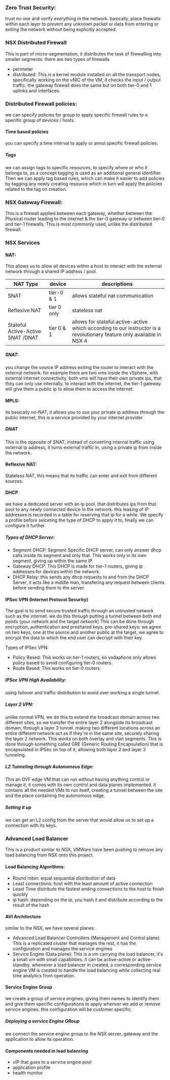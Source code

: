 ### Zero Trust Security:
trust no one and verify everything in the network.
basically, place firewalls within each layer to prevent any unknown packet or data from entering or exiting the network without being explicitly accepted.

### NSX Distributed Firewall
This is part of micro-segmentation, it distributes the task of firewalling into smaller segments.
there are two types of firewalls
- perimeter
- distributed:
	This is a kernel module installed on all the transport nodes, specifically working on the vNIC of the VM, it checks the input / output traffic.
	the gateway firewall does the same but on both tier-0 and 1 uplinks and interfaces.
### Distributed Firewall policies:
we can specify policies for group to apply specific firewall rules to a specific group of devices / hosts.
#### Time based policies
you can specify a time interval to apply or annul specific firewall policies. 
##### Tags
we can assign tags to specific resources, to specify where or who it belongs to, as a concept tagging is used as an additional general identifier.
Then we can apply tag based rules, which can make it easier to add policies by tagging any newly creating resource which in turn will apply the policies related to the tag on creation.
### NSX Gateway Firewall:
This is a firewall applied between each gateway, whether between the Physical router leading to the internet & the tier-0 gateway
or
between tier-0 and tier-1 firewalls.
This is most commonly used, unlike the distributed firewall.

### NSX Services

#### NAT:
This allows us to allow all devices within a host to interact with the external network through a shared IP address / pool.

| NAT Type                          | device      | descriptions                      |
| --------------------------------- | ----------- | --------------------------------- |
| SNAT                              | tier-0 & 1  | allows stateful nat communication |
| Reflexive NAT                     | tier 0 only | stateless nat                     |
| Stateful Active-Active SNAT /DNAT | tier 0 & 1  | allows for stateful active-active which according to our instructor is a revolutionary feature only available in NSX 4                                  |
##### SNAT:
you change the source IP address exiting the router to interact with the external network.
for example there are two vms inside the vSphere, with external internet connectivity.
both vms will have their own private ips, that they can only use internally.
to interact with the internet, the tier-1 gateway will give them a public ip to allow them to access the internet.
#### MPLS:
its basically no-NAT, it allows you to use your private ip address through the public internet, this is a service provided by your internet provider
##### DNAT
This is the opposite of SNAT, instead of converting internal traffic using external ip address, it turns external traffic in, using a private ip from inside the network.
#### Reflexive NAT:
Stateless NAT, this means that its traffic can enter and exit from different sources.
#### DHCP
we have a dedicated server with an ip pool, that distributes ips from that pool to any newly connected device in the network.
this leasing of IP addresses is recorded in a table for reserving that ip for a while.
We specify a profile before selceting the type of DHCP to apply it to, finally we can configure it further.
##### Types of DHCP Server:
- Segment DHCP:
	Segment Specific DHCP server, can only answer dhcp calls inside its segment and only that.
	This works only in its own segment, giving up within the same IP.
- Gateway DHCP:
	This DHCP is made for tier-1 routers, giving ip addresses for devices within the network.
- DHCP Relay:
	this sends any dhcp requests to and from the DHCP Server, it acts like a middle man, transfering any request between clients before sending them to the server.
#### IPSec VPN (Internet Protocol Security)
The goal is to send secure trusted traffic through an untrusted network such as the internet.
we do this through putting a tunnel between both end points (your network and the target network)
This can be done through encryption, authentication and preshared keys.
pre-shared keys: we agree on two keys, one at the source and another public at the target, we agree to encrypt the data to which the end user can decrypt with their key.

Types of IPSec VPN:
- Policy Based:
	This works on tier-1 routers, so vodaphone only allows policy based to avoid configuring tier-0 routers.
- Route Based:
	This works on tier-0 routers
##### IPSec VPN High Availability:
using failover and traffic distribution to avoid over working a single tunnel.
##### Layer 2 VPN:
unlike normal VPN, we do this to extend the broadcast domain across two different sites, so we transfer the entire layer 2 alongside its broadcast domain, through a layer 3 tunnel.
making two different locations across an entire different network act as if they're in the same site, securely sharing the layer 2 network.
This works on both overlay and vlan segments.
This is done through something called GRE (Generic Routing Encapsulation) that is encapsulated in IPSec on top of it, allowing both layer 2 and layer 3 tunneling.
##### L2 Tunneling through Autonomous Edge:
This an OVF edge VM that can run without having anything control or manage it, it comes with its own control and data planes implemented.
it contains all the needed VMs to run itself, creating a tunnel between the site and the place containing the autonomous edge.
##### Setting it up
we can get an L2 config from the server that would allow us to set up a connection with its keys.

### Advanced Load Balancer
This is a product similar to NSX, VMWare have been pushing to remove any load balancing from NSX onto this project.
#### Load Balancing Algorithms:
- Round robin:
	equal sequantial distribution of data
- Least connections:
	host with the least amount of active connection
- Least Time
	distribute the fastest ending connections to the host to finish quickly
- ip hash:
	depending on the ip, you hash it and distribute according to the result of the hash
#### AVI Architecture
similar to the NSX, we have several planes:
- Advanced Load Balancer Controllers (Management and Control plane)
	This is a replicated cluster that manages the rest, it has the configuration and manages the service engines
- Service Engine (Data plane):
	This is a vm carrying the load balancer, it's a small vm with small capabilities.
	it can be active-active or active-standby.
	whenever a load balancer in created, a corresponding service engine VM is created to handle the load balancing while collecting real time analytics from operation.
#### Service Engine Group
we create a group of service engines, giving them names to identify them and give them specific configurations to apply whenver we add or remove service engines.
this configuration will be customer specific.
##### Deploying a service Engine GRoup
we connect the service engine group to the NSX server, gateway and the application to allow its operation.
#### Components needed in load balancing
- vIP that goes to a service engine pool
- application profile
- health monitor